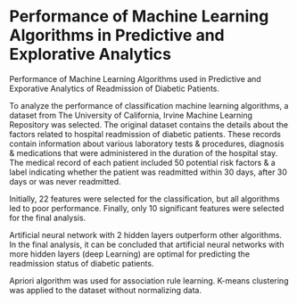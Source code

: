 # Performance of Machine Learning Algorithms in Predictive and Explorative Analytics

Performance of Machine Learning Algorithms used in Predictive  and Exporative Analytics of Readmission of Diabetic Patients.

To analyze the performance of classification machine learning algorithms, a dataset from The University of California, Irvine Machine Learning Repository was selected. The original dataset contains the details about the factors related to hospital readmission of diabetic patients. These records contain information about various laboratory tests & procedures, diagnosis & medications that were administered in the duration of the hospital stay. The medical record of each patient included 50 potential risk factors & a label indicating whether the patient was readmitted within 30 days, after 30 days or was never readmitted.

Initially, 22 features were selected for the classification, but all algorithms led to poor performance. Finally, only 10 significant features were selected for the final analysis.

Artificial neural network with 2 hidden layers outperform other algorithms. In the final analysis, it can be concluded that artificial neural networks with more hidden layers (deep Learning) are optimal for predicting the readmission status of diabetic patients.


Apriori algorithm was used for association rule learning. 
K-means clustering was applied to the dataset without normalizing data.
